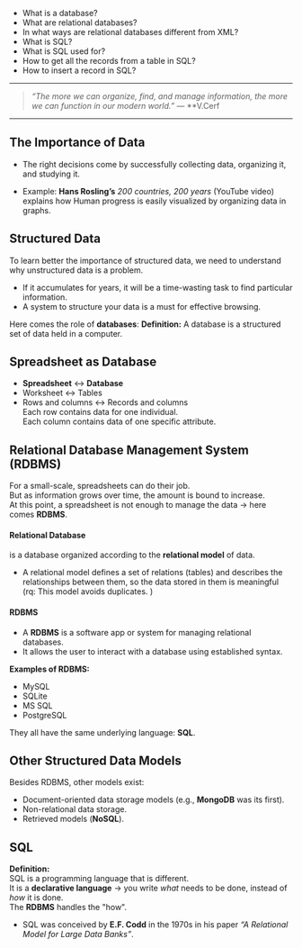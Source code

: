 - What is a database?
- What are relational databases?
- In what ways are relational databases different from XML?
- What is SQL?
- What is SQL used for?
- How to get all the records from a table in SQL?
- How to insert a record in SQL?

---

> _“The more we can organize, find, and manage information,
> the more we can function in our modern world.”_
> — \*\*V.Cerf

---

## The Importance of Data

- The right decisions come by successfully collecting data, organizing it, and studying it.

- Example: **Hans Rosling’s** _200 countries, 200 years_ (YouTube video) explains how Human progress is easily visualized by organizing data in graphs.



## Structured Data

To learn better the importance of structured data, we need to understand why unstructured data is a problem.

- If it accumulates for years, it will be a time-wasting task to find particular information.
- A system to structure your data is a must for effective browsing.

Here comes the role of **databases**:
**Definition:** A database is a structured set of data held in a computer.



## Spreadsheet as Database

- **Spreadsheet** ↔️ **Database**
- Worksheet ↔️ Tables
- Rows and columns ↔️ Records and columns  
  Each row contains data for one individual.  
  Each column contains data of one specific attribute.



## Relational Database Management System (RDBMS)

For a small-scale, spreadsheets can do their job.  
But as information grows over time, the amount is bound to increase.  
At this point, a spreadsheet is not enough to manage the data → here comes **RDBMS**.

#### Relational Database

is a database organized according to the **relational model** of data.

- A relational model defines a set of relations (tables) and describes the relationships between them, so the data stored in them is meaningful (rq: This model avoids duplicates. )

#### RDBMS

- A **RDBMS** is a software app or system for managing relational databases.
- It allows the user to interact with a database using established syntax.

**Examples of RDBMS:**

- MySQL
- SQLite
- MS SQL
- PostgreSQL

They all have the same underlying language: **SQL**.



## Other Structured Data Models

Besides RDBMS, other models exist:

- Document-oriented data storage models (e.g., **MongoDB** was its first).
- Non-relational data storage.
- Retrieved models (**NoSQL**).



## SQL

**Definition:**  
SQL is a programming language that is different.  
It is a **declarative language** → you write _what_ needs to be done, instead of _how_ it is done.  
The **RDBMS** handles the "how".

- SQL was conceived by **E.F. Codd** in the 1970s in his paper _“A Relational Model for Large Data Banks”_.
